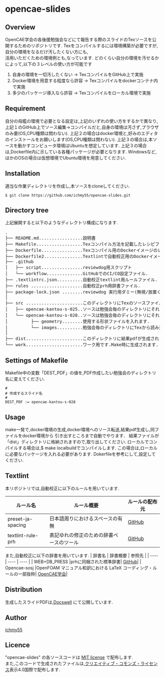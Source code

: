 # opencae-slides

## Overview
OpenCAE学会の各後援勉強会などにて報告する際のスライドのTexソースを公開するためのリポジトリです.
Texをコンパイルするには環境構築が必要ですが,自分の環境をなるだけ汚したくない方にも,  
活用いただくための環境例とも,なっています.
どのくらい自分の環境を汚せるかによって,以下の３レベルの使い方が可能です
1. 自身の環境を一切汚したくない → TexコンパイルをGitHub上で実施
2. Docker環境を用意する程度なら許容 → Texコンパイルをdockerコンテナ内で実施
3. 多少のパッケージ導入なら許容 → Texコンパイルをローカル環境で実施

## Requirement
自分の母艦の環境で必要となる設定は,上記のいずれの使い方をするかで異なり,
上記１のGitHub上でソース編集→コンパイルだと,自身の環境は汚さず,ブラウザのみ要(OS,CPU種類は問わない).
上記２の場合はdocker環境と,好みのエディタのインストールをお願いします(OS,CPU種類は問わない).
上記３の場合は,本ソースを動かすコンピュータ環境はUbuntuを想定しています.
上記３の場合は,Dockerfile内に示している各種パッケージが必要となります.
Windowsなど,ほかのOSの場合は仮想環境でUbuntu環境を用意してください.

## Installation
適当な作業ディレクトリを作成し,本ソースをcloneしてください.

```
$ git clone https://github.com/ichmy55/opencae-slides.git
```

## Directory tree
上記展開すると以下のようなディレクトリ構成になります.
<pre>
.
├── README.md.................説明書
├── Makefile..................Texコンパイル方法を記載したレシピファイル.
├── Dockerfile................Texコンパイル用のDockerイメージのレシピ.
├── Dockerfile2...............Textlintで自動校正用のDockerイメージのレシピ.
├── .github
│   ├── script................reviewdog用スクリプト
│   └── workflow..............GitHubでのCI/CO設定ファイル.
├── .textlintrc.json..........自動校正textlint用ルールファイル.
├── rules ....................自動校正prh用辞書ファイル.
├── package-lock.json ........reviewdog 実行用ダミー(無視/放置ください).
│    
├── src ......................このディレクトリにTexのソースファイルを配置します.
│   ├── opencae-kantou-s-025..ソースは勉強会毎のディレクトリにそれぞれ入れます.
│   └── opencae-kantou-s-028..ソースは勉強会毎のディレクトリにそれぞれ入れます.
│         ├── geometry........使用する形状ファイルを入れます.
│         └── images..........勉強会毎のディレクトリにTexから読み込む画像ファイルを入れます.
│    
├── dist......................このディレクトリに結果pdfが生成されます.Make時に生成されます.
└── work......................ワーク用です.Make時に生成されます.
</pre>

## Settings of  Makefile
Makefile中の変数「DEST_PDF」の値を,PDF作成したい勉強会のディレクトリ名に変えてください.
```
#
# 作成するスライド名
#
DEST_PDF := opencae-kantou-s-028
```

## Usage
make一発で,docker環境の生成,docker環境へのソース転送,結果pdf生成し,同ファイルをdocker環境から
引き出すところまで自動でやります．
結果ファイルが「dist」ディレクトリに格納されますので,取り出してください.
ローカルでコンパイルする場合は,$ make localbuildでコンパイルします.
この場合は,ローカルに必要なパッケージを入れる必要があります.
Dokerfileを参考にして,設定してください.

## Textlint
<!-- textlint-disable prh -->
本リポジトリでは,自動校正に以下のルールを用いています.
<!-- textlint-enable prh -->
| ルール名 | ルール概要 | ルールの配布元 |
| ---- | ---- | ---- |
| preset-ja-spacing |日本語周りにおけるスペースの有無| [GitHub](https://github.com/textlint-ja/textlint-rule-preset-ja-spacing)|
| textlint-rule-prh |表記ゆれの修正のための辞書ベースのツール| [GitHub](https://github.com/textlint-rule/textlint-rule-prh)|

また,自動校正に以下の辞書を用いています.
| 辞書名 | 辞書概要 | 参照先 |
| ---- | ---- | ---- |
| WEB+DB_PRESS |prhに同梱された標準辞書| [GitHub](https://github.com/prh/prh)|
| Opencae-sosj |OpenFOAM マニュアル和訳における LaTeX コーディング・ルールの一部抜粋| [OpenCAE学会](https://www.opencae.or.jp/activity/translation/openfoam_latex/)|

## Distribution
生成したスライドPDFは,[Docswell](https://www.docswell.com/user/ichmy55) にて公開しています.

## Author

[ichmy55](https://github.com/ichmy55)

## Licence
"opencae-slides" の各ソースコードは [MIT license](https://ja.wikipedia.org/wiki/MIT_License) で配布します.  
また,このコードで生成されたファイルは,[クリエイティブ・コモンズ・ライセンス](https://ja.wikipedia.org/wiki/%E3%82%AF%E3%83%AA%E3%82%A8%E3%82%A4%E3%83%86%E3%82%A3%E3%83%96%E3%83%BB%E3%82%B3%E3%83%A2%E3%83%B3%E3%82%BA%E3%83%BB%E3%83%A9%E3%82%A4%E3%82%BB%E3%83%B3%E3%82%B9)表示4.0国際で配布します.
